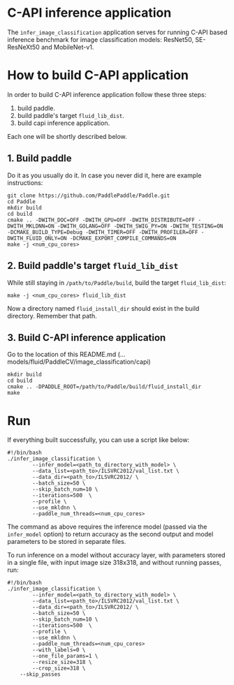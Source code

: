 # C-API inference application
The `infer_image_classification` application serves for running C-API based
inference benchmark for image classification models: ResNet50, SE-ResNeXt50
and MobileNet-v1.

# How to build C-API application
In order to build C-API inference application follow these three steps:
1. build paddle.
2. build paddle's target `fluid_lib_dist`.
3. build capi inference application.

Each one will be shortly described below.
## 1. Build paddle
Do it as you usually do it. In case you never did it, here are example instructions:
```
git clone https://github.com/PaddlePaddle/Paddle.git
cd Paddle
mkdir build
cd build
cmake .. -DWITH_DOC=OFF -DWITH_GPU=OFF -DWITH_DISTRIBUTE=OFF -DWITH_MKLDNN=ON -DWITH_GOLANG=OFF -DWITH_SWIG_PY=ON -DWITH_TESTING=ON -DCMAKE_BUILD_TYPE=Debug -DWITH_TIMER=OFF -DWITH_PROFILER=OFF -DWITH_FLUID_ONLY=ON -DCMAKE_EXPORT_COMPILE_COMMANDS=ON
make -j <num_cpu_cores>
```
## 2. Build paddle's target `fluid_lib_dist`
While still staying in `/path/to/Paddle/build`, build the target `fluid_lib_dist`:
```
make -j <num_cpu_cores> fluid_lib_dist
```
Now a directory named `fluid_install_dir` should exist in the build directory.
Remember that path.

## 3. Build C-API inference application
Go to the location of this README.md (... models/fluid/PaddleCV/image_classification/capi)
```
mkdir build
cd build
cmake .. -DPADDLE_ROOT=/path/to/Paddle/build/fluid_install_dir
make
```
# Run
If everything built successfully, you can use a script like below:
```
#!/bin/bash
./infer_image_classification \
        --infer_model=<path_to_directory_with_model> \
        --data_list=<path_to>/ILSVRC2012/val_list.txt \
        --data_dir=<path_to>/ILSVRC2012/ \
        --batch_size=50 \
        --skip_batch_num=10 \
        --iterations=500  \
        --profile \
        --use_mkldnn \
        --paddle_num_threads=<num_cpu_cores>
```
The command as above requires the inference model (passed via the `infer_model`
option) to return accuracy as the second output and model parameters to be
stored in separate files.

To run inference on a model without accuracy layer, with parameters stored
in a single file, with input image size 318x318, and without running passes, run:
```
#!/bin/bash
./infer_image_classification \
        --infer_model=<path_to_directory_with_model> \
        --data_list=<path_to>/ILSVRC2012/val_list.txt \
        --data_dir=<path_to>/ILSVRC2012/ \
        --batch_size=50 \
        --skip_batch_num=10 \
        --iterations=500  \
        --profile \
        --use_mkldnn \
        --paddle_num_threads=<num_cpu_cores>
        --with_labels=0 \
        --one_file_params=1 \
        --resize_size=318 \
        --crop_size=318 \
	--skip_passes
```
